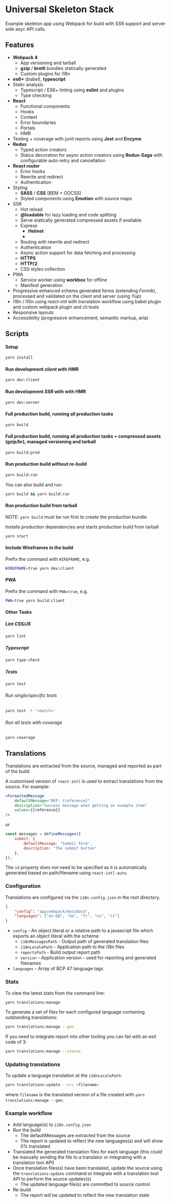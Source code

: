 # Universal Skeleton Stack

Example skeleton app using Webpack for build with SSR support and server side asyc API calls.

## Features

- **Webpack 4**
    * App versioning and tarball
    * **gzip** / **brotli** bundles statically generated
    * Custom plugins for i18n
- **es6+** (*babel*), **typescript**
- Static analysis
    * Typescript / ES6+ linting using **eslint** and plugins
    * Type checking
- **React**
    * Functional components
    * Hooks
    * Context
    * Error boundaries
    * Portals
    * HMR
- Testing + coverage with junit reports using **Jest** and **Enzyme**
- **Redux**
    * Typed action creators 
    * Status decoration for async action creators using **Redux-Saga** with configurable auto-retry and cancellation
- **React router**
    * Error hooks
    * Rewrite and redirect
    * Authentication
- Styling
    * **SASS** / **CSS** (BEM + OOCSS)
    * Styled components using **Emotion** with source maps
- SSR
    * Hot reload
    * **@loadable** for lazy loading and code splitting
    * Serve statically generated compressed assets if available
    * Express
        - **Helmet**
        - 
    * Routing with rewrite and redirect
    * Authentication
    * Async action support for data fetching and processing
    * **HTTPS**
    * **HTTP/2**
    * CSS styles collection
- PWA
    - Service worker using **workbox** for offline
    - Manifest generation
- Progressive enhanced schema generated forms (extending *Formik*), processed and validated on the client and server (using *Yup*)
- i18n / l10n using *react-intl* with translation workflow using babel plugin and custom webpack plugin and cli tools
- Responsive layouts
- Accessibility (progressive enhancement, semantic markup, aria)




## Scripts

#### Setup

```bash
yarn install
```


#### Run development *client* with HMR

```bash
yarn dev:client
```


#### Run development _SSR_ with with HMR

```bash
yarn dev:server
```


#### Full production build, running all production tasks

```bash
yarn build
```


#### Full production build, running all production tasks + compressed assets (gzip/br), managed versioning and tarball

```bash
yarn build:prod
```


#### Run production build without re-build

```bash
yarn build:run
```

You can also build and run:

```bash
yarn build && yarn build:run
```


#### Run production build from tarball

NOTE: ```yarn build``` must be run first to create the production bundle.

Installs production dependencies and starts production build from tarball

```bash
yarn start
```

#### Include Wireframes in the build

Prefix the command with ```WIREFRAME```, e.g.

```bash
WIREFRAME=true yarn dev:client
```

#### PWA

Prefix the command with ```PWA=true```, e.g.

```bash
PWA=true yarn build:client
```

#### Other Tasks

##### Lint CSS/JS

```bash
yarn lint
```


##### Typescript

```bash
yarn type-check
```


##### Tests

```bash
yarn test
```

###### Run single/specific tests

```bash
yarn test -t '<match>'
```


###### Run all tests with coverage

```bash
yarn coverage
```



## Translations

Translations are extracted from the source, managed and reported as part of the build.

A customised version of ```react-intl``` is used to extract translations from the source. For example:

```jsx
<FormattedMessage
    defaultMessage="REF: {reference}"
    description="Success message when getting an example item"
    values={{reference}}
/>
```

or

```jsx
const messages = defineMessages({
    submit: {
        defaultMessage: "Submit Form",
        description: "The submit button"
    },
});
```

The ```id``` property does not need to be specified as it is automatically generated based on path/filename using ```react-intl-auto```.


### Configuration

Translations are configured via the ```i18n.config.json``` in the root directory.

```json
{
    "config": "app/webpack/metadata",
    "languages": ["en-GB", "de", "fr", "es", "it"]
}
```

* ```config``` - An object literal or a relative path to a javascript file which exports an object literal with the schema:
    * ```i18nMessagesPath``` - Output path of generated translation files
    * ```i18nLocalePath``` - Application path to the i18n files 
    * ```reportsPath``` - Build output report path
    * ```version``` - Application version - used for reporting and generated filenames
* ```languages``` - Array of BCP 47 language tags

### Stats

To view the latest stats from the command line:

```bash
yarn translations:manage
```

To generate a set of files for each configured language containing outstanding translations:
 
```bash
yarn translations:manage --gen
```

If you need to integrate report into other tooling you can fail with an exit code of 3: 

```bash
yarn translations:manage --status
```


### Updating translations

To update a language translation at the ```i18nLocalePath```:

```bash
yarn translations:update --src <filename>
```

where ```filename``` is the translated version of a file created with ```yarn translations:manage --gen```.


### Example workflow

* Add language(s) to ```i18n.config.json```
* Run the build
    * The defaultMessages are extracted from the source
    * The report is updated to reflect the new languages(s) and will show 0% translated
* Translated the generated translation files for each language (this could be manually sending the file to a translator or integrating with a translation tool API)
* Once translation files(s) have been translated, update the source using the ```translations:update``` command or integrate with a translation tool API to perform the source updates(s)
    * The updated language file(s) are committed to source control
* Re-build
    * The report will be updated to reflect the new translation state
